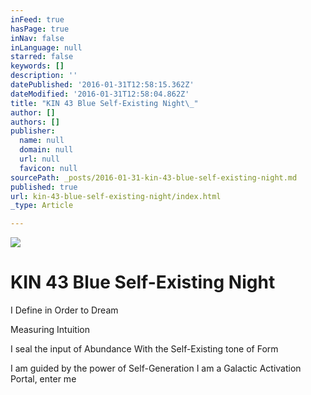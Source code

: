 ```yaml
---
inFeed: true
hasPage: true
inNav: false
inLanguage: null
starred: false
keywords: []
description: ''
datePublished: '2016-01-31T12:58:15.362Z'
dateModified: '2016-01-31T12:58:04.862Z'
title: "KIN 43 Blue Self-Existing Night\_"
author: []
authors: []
publisher:
  name: null
  domain: null
  url: null
  favicon: null
sourcePath: _posts/2016-01-31-kin-43-blue-self-existing-night.md
published: true
url: kin-43-blue-self-existing-night/index.html
_type: Article

---
```

![](https://s3-us-west-2.amazonaws.com/the-grid-img/p/705610eea792748a7866b1902e925857b6bbb3a4.png)

# KIN 43 Blue Self-Existing Night 

I Define in Order to Dream 

Measuring Intuition 

I seal the input of Abundance
With the Self-Existing tone of Form 

I am guided by the power of Self-Generation
I am a Galactic Activation Portal, enter me